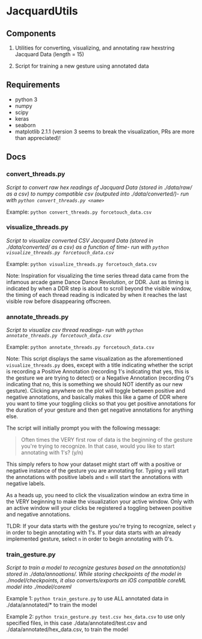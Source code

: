 # JacquardUtils

## Components

1. Utilities for converting, visualizing, and annotating raw hexstring Jacquard Data (length = 15)

2. Script for training a new gesture using annotated data

## Requirements

- python 3
- numpy
- scipy
- keras
- seaborn
- matplotlib 2.1.1 (version 3 seems to break the visualization, PRs are more than appreciated)!

## Docs

### convert_threads.py

_Script to convert raw hex readings of Jacquard Data (stored in ./data/raw/<name> as a csv) to numpy compatible csv (outputed into ./data/converted/<name>)- run with `python convert_threads.py <name>`_

Example: `python convert_threads.py forcetouch_data.csv`

### visualize_threads.py

_Script to visualize converted CSV Jacquard Data (stored in ./data/converted/<name> as a csv) as a function of time- run with `python visualize_threads.py forcetouch_data.csv`_

Example: `python visualize_threads.py forcetouch_data.csv`

Note: Inspiration for visualizing the time series thread data came from the infamous arcade game Dance Dance Revolution, or DDR. Just as timing is indicated by when a DDR step is about to scroll beyond the visible window, the timing of each thread reading is indicated by when it reaches the last visible row before disappearing offscreen.

### annotate_threads.py

_Script to visualize csv thread readings- run with `python annotate_threads.py forcetouch_data.csv`_

Example: `python annotate_threads.py forcetouch_data.csv`

Note: This script displays the same visualization as the aforementioned `visualize_threads.py` does, except with a title indicating whether the script is recording a Positive Annotation (recording 1's indicating that yes, this is the gesture we are trying to detect) or a Negative Annotation (recording 0's indicating that no, this is something we should NOT identify as our new gesture). Clicking anywhere on the plot will toggle between positive and negative annotations, and basically makes this like a game of DDR where you want to time your toggling clicks so that you get positive annotations for the duration of your gesture and then get negative annotations for anything else.

The script will initially prompt you with the following message:

> Often times the VERY first row of data is the beginning of the gesture you're trying to recognize. In that case, would you like to start annotating with 1's? (y/n)

This simply refers to how your dataset might start off with a positive or negative instance of the gesture you are annotating for. Typing `y` will start the annotations with positive labels and `n` will start the annotations with negative labels.

As a heads up, you need to click the visualization window an extra time in the VERY beginning to make the visualization your active window. Only with an active window will your clicks be registered a toggling between positive and negative annotations.

TLDR:
If your data starts with the gesture you're trying to recognize, select `y` in order to begin annotating with 1's.
If your data starts with an already implemented gesture, select `n` in order to begin annotating with 0's.

### train_gesture.py

_Script to train a model to recognize gestures based on the annotation(s) stored in ./data/annoations/. While storing checkpoints of the model in ./model/checkpoints, it also converts/exports an iOS compatible coreML model into ./model/coreml_

Example 1: `python train_gesture.py` to use ALL annotated data in ./data/annotated/\* to train the model

Example 2: `python train_gesture.py test.csv hex_data.csv` to use only specified files, in this case ./data/annotated/test.csv and ./data/annotated/hex_data.csv, to train the model
